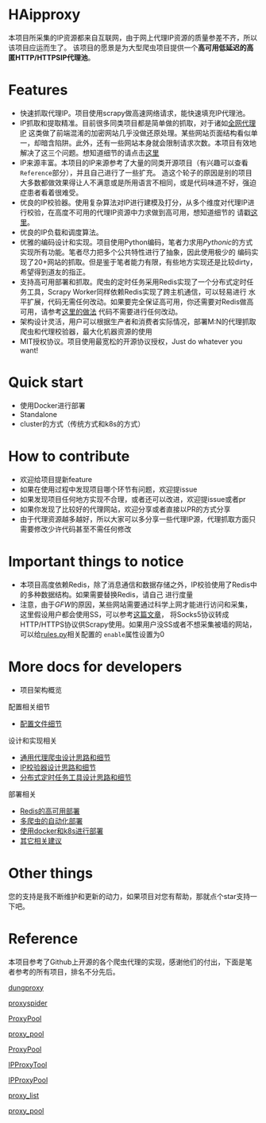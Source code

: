 # HAipproxy
本项目所采集的IP资源都来自互联网，由于网上代理IP资源的质量参差不齐，所以该项目应运而生了。
该项目的愿景是为大型爬虫项目提供一个**高可用低延迟的高匿HTTP/HTTPSIP代理池**。

# Features
- 快速抓取代理IP。项目使用scrapy做高速网络请求，能快速填充IP代理池。
- IP抓取和提取精准。目前很多同类项目都是简单做的抓取，对于诸如[全网代理IP](http://www.goubanjia.com/free/gngn/index.shtml)
这类做了前端混淆的加密网站几乎没做还原处理。某些网站页面结构看似单一，却暗含陷阱。此外，还有一些网站本身就会限制请求次数。本项目有效地
解决了这三个问题。想知道细节的请点击[这里]()
- IP来源丰富。本项目的IP来源参考了大量的同类开源项目（有兴趣可以查看`Reference`部分），并且自己进行了一些扩充。
造这个轮子的原因是别的项目大多数都做效果得让人不满意或是所用语言不相同，或是代码味道不好，强迫症患者看着很难受。
- 优良的IP校验器。使用复杂算法对IP进行建模及打分，从多个维度对代理IP进行校验，在高度不可用的代理IP资源中力求做到高可用，想知道细节的
请戳[这里]()。
- 优良的IP负载和调度算法。
- 优雅的编码设计和实现。项目使用Python编码，笔者力求用*Pythonic*的方式实现所有功能。笔者尽力把多个公共特性进行了抽象，因此使用极少的
编码实现了20+网站的抓取。但是鉴于笔者能力有限，有些地方实现还是比较dirty，希望得到道友的指正。
- 支持高可用部署和抓取。爬虫的定时任务采用Redis实现了一个分布式定时任务工具，Scrapy Worker同样依赖Redis实现了跨主机通信，可以轻易进行
水平扩展，代码无需任何改动。如果要完全保证高可用，你还需要对Redis做高可用，请参考[这里的做法]()
代码不需要进行任何改动。
- 架构设计灵活，用户可以根据生产者和消费者实际情况，部署M:N的代理抓取爬虫和代理校验器，最大化机器资源的使用
- MIT授权协议。项目使用最宽松的开源协议授权，Just do whatever you want!

# Quick start
- 使用Docker进行部署
- Standalone
- cluster的方式（传统方式和k8s的方式）

# How to contribute
- 欢迎给项目提新feature
- 如果在使用过程中发现项目哪个环节有问题，欢迎提issue
- 如果发现项目任何地方实现不合理，或者还可以改进，欢迎提issue或者pr
- 如果你发现了比较好的代理网站，欢迎分享或者直接以PR的方式分享
- 由于代理资源越多越好，所以大家可以多分享一些代理IP源，代理抓取方面只需要修改少许代码甚至不需任何修改



# Important things to notice
- 本项目高度依赖Redis，除了消息通信和数据存储之外，IP校验使用了Redis中的多种数据结构。如果需要替换Redis，请自己
进行度量
- 注意，由于*GFW*的原因，某些网站需要通过科学上网才能进行访问和采集，这里假设用户都会使用SS，可以参考[这篇文章]()，
将Socks5协议转成HTTP/HTTPS协议供Scrapy使用。如果用户没SS或者不想采集被墙的网站，可以给[rules.py]()相关配置的
`enable`属性设置为0

# More docs for developers
- 项目架构概览

配置相关细节
- [配置文件细节]()

设计和实现相关
- [通用代理爬虫设计思路和细节]()
- [IP校验器设计思路和细节]()
- [分布式定时任务工具设计思路和细节]()

部署相关
- [Redis的高可用部署]()
- [多爬虫的自动化部署]()
- [使用docker和k8s进行部署]()
- [其它相关建议]()


# Other things
您的支持是我不断维护和更新的动力，如果项目对您有帮助，那就点个star支持一下吧。


# Reference
本项目参考了Github上开源的各个爬虫代理的实现，感谢他们的付出，下面是笔者参考的所有项目，排名不分先后。

[dungproxy](https://github.com/virjar/dungproxy)

[proxyspider](https://github.com/zhangchenchen/proxyspider)

[ProxyPool](https://github.com/henson/ProxyPool)

[proxy_pool](https://github.com/jhao104/proxy_pool)

[ProxyPool](https://github.com/WiseDoge/ProxyPool)

[IPProxyTool](https://github.com/awolfly9/IPProxyTool)

[IPProxyPool](https://github.com/qiyeboy/IPProxyPool)

[proxy_list](https://github.com/gavin66/proxy_list)

[proxy_pool](https://github.com/lujqme/proxy_pool)

